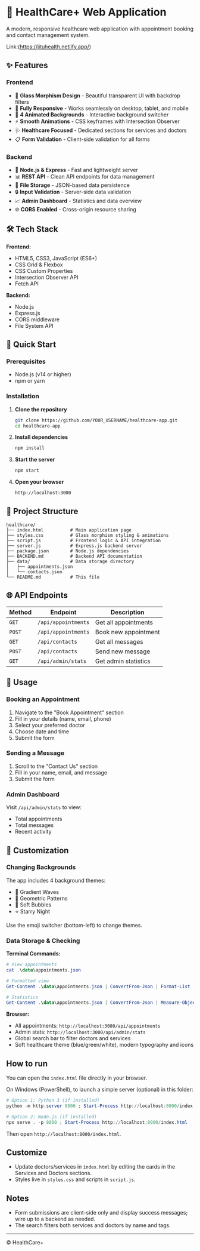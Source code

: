# 🏥 HealthCare+ Web Application

A modern, responsive healthcare web application with appointment booking and contact management system.

Link:(https://jituhealth.netlify.app/)

## ✨ Features

### Frontend
- 🎨 **Glass Morphism Design** - Beautiful transparent UI with backdrop filters
- 📱 **Fully Responsive** - Works seamlessly on desktop, tablet, and mobile
- 🌈 **4 Animated Backgrounds** - Interactive background switcher
- ⚡ **Smooth Animations** - CSS keyframes with Intersection Observer
- 🩺 **Healthcare Focused** - Dedicated sections for services and doctors
- 📋 **Form Validation** - Client-side validation for all forms

### Backend
- 🚀 **Node.js & Express** - Fast and lightweight server
- 📊 **REST API** - Clean API endpoints for data management
- 💾 **File Storage** - JSON-based data persistence
- 🔒 **Input Validation** - Server-side data validation
- 📈 **Admin Dashboard** - Statistics and data overview
- 🌐 **CORS Enabled** - Cross-origin resource sharing

## 🛠️ Tech Stack

**Frontend:**
- HTML5, CSS3, JavaScript (ES6+)
- CSS Grid & Flexbox
- CSS Custom Properties
- Intersection Observer API
- Fetch API

**Backend:**
- Node.js
- Express.js
- CORS middleware
- File System API

## 🚀 Quick Start

### Prerequisites
- Node.js (v14 or higher)
- npm or yarn

### Installation

1. **Clone the repository**
   ```bash
   git clone https://github.com/YOUR_USERNAME/healthcare-app.git
   cd healthcare-app
   ```

2. **Install dependencies**
   ```bash
   npm install
   ```

3. **Start the server**
   ```bash
   npm start
   ```

4. **Open your browser**
   ```
   http://localhost:3000
   ```

## 📁 Project Structure

```
healthcare/
├── index.html          # Main application page
├── styles.css          # Glass morphism styling & animations
├── script.js           # Frontend logic & API integration
├── server.js           # Express.js backend server
├── package.json        # Node.js dependencies
├── BACKEND.md          # Backend API documentation
├── data/               # Data storage directory
│   ├── appointments.json
│   └── contacts.json
└── README.md           # This file
```

## 🌐 API Endpoints

| Method | Endpoint | Description |
|--------|----------|-------------|
| `GET` | `/api/appointments` | Get all appointments |
| `POST` | `/api/appointments` | Book new appointment |
| `GET` | `/api/contacts` | Get all messages |
| `POST` | `/api/contacts` | Send new message |
| `GET` | `/api/admin/stats` | Get admin statistics |

## 📖 Usage

### Booking an Appointment
1. Navigate to the "Book Appointment" section
2. Fill in your details (name, email, phone)
3. Select your preferred doctor
4. Choose date and time
5. Submit the form

### Sending a Message
1. Scroll to the "Contact Us" section
2. Fill in your name, email, and message
3. Submit the form

### Admin Dashboard
Visit `/api/admin/stats` to view:
- Total appointments
- Total messages
- Recent activity

## 🎨 Customization

### Changing Backgrounds
The app includes 4 background themes:
- 🌅 Gradient Waves
- 🎯 Geometric Patterns  
- 🌸 Soft Bubbles
- ⭐ Starry Night

Use the emoji switcher (bottom-left) to change themes.

### Data Storage & Checking

**Terminal Commands:**
```powershell
# View appointments
cat .\data\appointments.json

# Formatted view
Get-Content .\data\appointments.json | ConvertFrom-Json | Format-List

# Statistics
Get-Content .\data\appointments.json | ConvertFrom-Json | Measure-Object | Select-Object Count
```

**Browser:**
- All appointments: `http://localhost:3000/api/appointments`
- Admin stats: `http://localhost:3000/api/admin/stats`
- Global search bar to filter doctors and services
- Soft healthcare theme (blue/green/white), modern typography and icons

## How to run
You can open the `index.html` file directly in your browser.

On Windows (PowerShell), to launch a simple server (optional) in this folder:

```powershell
# Option 1: Python 3 (if installed)
python -m http.server 8000 ; Start-Process http://localhost:8000/index.html

# Option 2: Node.js (if installed)
npx serve . -p 8000 ; Start-Process http://localhost:8000/index.html
```

Then open `http://localhost:8000/index.html`.

## Customize
- Update doctors/services in `index.html` by editing the cards in the Services and Doctors sections.
- Styles live in `styles.css` and scripts in `script.js`.

## Notes
- Form submissions are client-side only and display success messages; wire up to a backend as needed.
- The search filters both services and doctors by name and tags.

---
© HealthCare+
